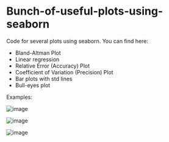 # Bunch-of-useful-plots-using-seaborn

Code for several plots using seaborn. You can find here:
- Bland-Altman Plot
- Linear regression
- Relative Error (Accuracy) Plot
- Coefficient of Variation (Precision) Plot
- Bar plots with std lines
- Bull-eyes plot

Examples:

![image](https://user-images.githubusercontent.com/49641814/162476437-50589960-fdf2-448f-8f7e-80cfc61a50d0.png)

![image](https://user-images.githubusercontent.com/49641814/162476638-dae282e0-8de1-4151-aed7-cc27f5f01c04.png)

![image](https://user-images.githubusercontent.com/49641814/162476760-06eff9aa-2a44-4d1a-80e6-1acdd8c1b820.png)
